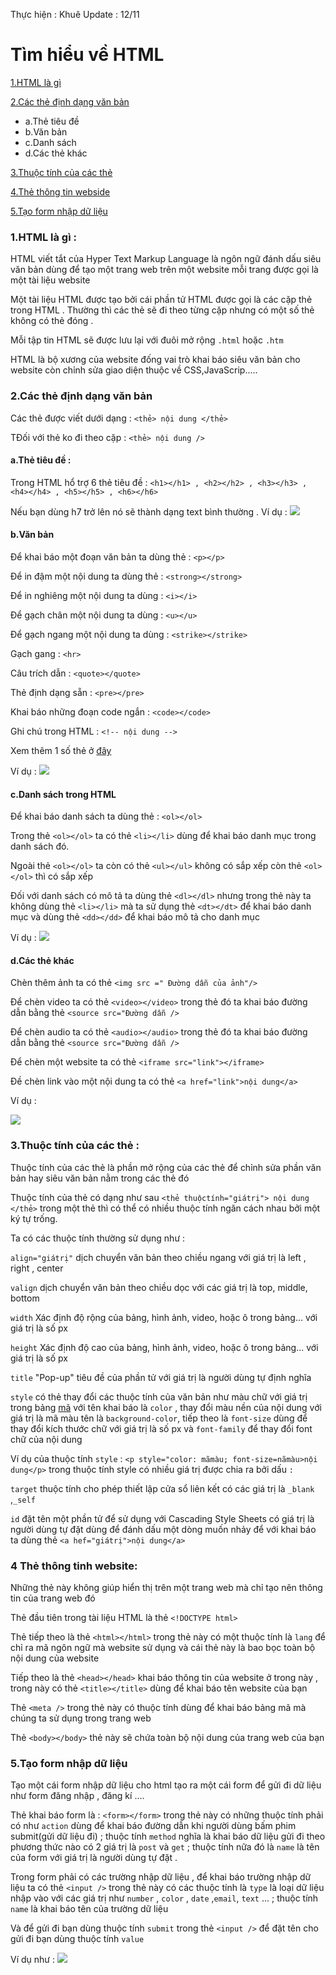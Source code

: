 Thực hiện : Khuê
Update : 12/11
# Tìm hiểu về HTML

[1.HTML là gì](#htmllagi)
  
[2.Các thẻ định dạng văn bản](#tagvanban)
<ul>  
<li>a.Thẻ tiêu đề</li>
<li>b.Văn bản </li>  
<li>c.Danh sách </li>
<li>d.Các thẻ khác </li>
</ul>

[3.Thuộc tính của các thẻ](#thuoctinh)

[4.Thẻ thông tin webside](#thongtin)

[5.Tạo form nhập dữ liệu](#form)
<a name = "htmllagi"></a>
### 1.HTML là gì :

HTML viết tắt của Hyper Text Markup Language là ngôn ngữ đánh dấu siêu văn bản dùng để tạo một trang web trên một website mỗi trang được gọi là một tài liệu website 

Một tài liệu HTML được tạo bởi cái phần tử HTML được gọi là các cặp thẻ trong HTML . Thường thì các thẻ sẽ đi theo từng cặp nhưng có một số thẻ không có thẻ đóng . 

Mỗi tập tin HTML sẽ được lưu lại với đuôi mở rộng `.html` hoặc `.htm`

HTML là bộ xương của website đống vai trò khai báo siêu văn bản cho website còn chỉnh sửa giao diện thuộc về CSS,JavaScrip.....
<a name = "tagvanban"></a>
### 2.Các thẻ định dạng văn bản 

Các thẻ được viết dưới dạng : `<thẻ> nội dung </thẻ>`

TĐối với thẻ ko đi theo cặp : `<thẻ> nội dung />`

#### a.Thẻ tiêu đề :

Trong HTML hổ trợ 6 thẻ tiêu đề : `<h1></h1> , <h2></h2> , <h3></h3> , <h4></h4> , <h5></h5> , <h6></h6>` 

Nếu bạn dùng h7 trở lên nó sẽ thành dạng text bình thường . Ví dụ :
<img src ="http://sv1.upsieutoc.com/2016/12/10/html1.png">

#### b.Văn bản 

Để khai báo một đoạn văn bản ta dùng thẻ : `<p></p>`

Để in đậm một nội dung ta dùng thẻ : `<strong></strong>`

Để in nghiêng một nội dung ta dùng : `<i></i>`

Để gạch chân một nội dung ta dùng : `<u></u>`

Để gạch ngang một nội dung ta dùng : `<strike></strike>`

Gạch gang : `<hr>`

Câu trích dẫn : `<quote></quote>`

Thẻ định dạng sẵn : `<pre></pre>`

Khai báo những đoạn code ngắn : `<code></code>`

Ghi chú trong HTML : `<!-- nội dung -->`


Xem thêm 1 số thẻ ở [đây](http://hocwebchuan.com/reference/tag/)

Ví dụ :
<img src ="http://sv1.upsieutoc.com/2016/12/10/html2.png">
#### c.Danh sách trong HTML 

Để khai báo danh sách ta dùng thẻ : `<ol></ol>`

Trong thẻ `<ol></ol>` ta có thẻ `<li></li>` dùng để khai báo danh mục trong danh sách đó.

Ngoài thẻ `<ol></ol>` ta còn có thẻ `<ul></ul>` không có sắp xếp còn thẻ `<ol></ol>` thì có sắp xếp 

Đối với danh sách có mô tả ta dùng thẻ `<dl></dl>` nhưng trong thẻ này ta không dùng thẻ `<li></li>` mà ta sử dụng thẻ `<dt></dt>` để khai báo danh mục và dùng thẻ `<dd></dd>` để khai báo mô tả cho danh mục 

Ví dụ :
<img src ="http://sv1.upsieutoc.com/2016/12/10/html3.png">

#### d.Các thẻ khác

Chèn thêm ảnh ta có thẻ `<img src =" Đường dẫn của ảnh"/>`

Để chèn video ta có thẻ `<video></video>` trong thẻ đó ta khai báo đường dẫn bằng thẻ `<source src="Đường dẫn />`

Để chèn audio ta có thẻ `<audio></audio>` trong thẻ đó ta khai báo đường dẫn bằng thẻ `<source src="Đường dẫn />`

Để chèn một website ta có thẻ `<iframe src="link"></iframe>`

Đề chèn link vào một nội dung ta có thẻ `<a href="link">nội dung</a>`

Ví dụ :

<img src="http://sv1.upsieutoc.com/2016/12/10/html4.png">

<a name = "thuoctinh"></a>
### 3.Thuộc tính của các thẻ :

Thuộc tính của các thẻ là phần mở rộng của các thẻ để chỉnh sửa phần văn bản hay siêu văn bản nằm trong các thẻ đó 

Thuộc tính của thẻ có dạng như sau `<thẻ thuộctính="giátrị"> nội dung </thẻ>` trong một thẻ thì có thể có nhiều thuộc tính ngăn cách nhau bởi một ký tự trống.

Ta có các thuộc tính thường sử dụng như : 

`align="giátrị"` dịch chuyển văn bản theo chiều ngang với giá trị là left , right , center

`valign` dịch chuyển văn bản theo chiều dọc với các giá trị là top, middle, bottom 

`width` Xác định độ rộng của bảng, hình ảnh, video, hoặc ô trong bảng... với giá trị là số px

`height` Xác định độ cao của bảng, hình ảnh, video, hoặc ô trong bảng... với giá trị là số px 

`title` "Pop-up" tiêu đề của phần tử với giá trị là người dùng tự định nghĩa 

`style` có thẻ thay đổi các thuộc tính của văn bản như màu chữ với giá trị trong bảng [mã](http://www.w3schools.com/cssref/css_colors.asp) với tên khai báo là `color` , thay đổi màu nền của nội dung với giá trị là mã màu tên là `background-color`, tiếp theo là `font-size` dùng để thay đổi kích thước chữ với giá trị là số px và `font-family` để thay đổi font chữ của nội dung 

Ví dụ của thuộc tính `style` : `<p style="color: mãmàu; font-size=nãmàu>nội dung</p>` trong thuộc tính style có nhiều giá trị được chia ra bởi dấu `:` 

`target` thuộc tính cho phép thiết lập cửa sổ liên kết có các giá trị là `_blank` ,`_self` 

`id` đặt tên một phần tử để sử dụng với Cascading Style Sheets có giá trị là người dùng tự đặt dùng để đánh dấu một dòng muốn nhảy để với khai báo ta dùng thẻ `<a hef="giátrị">nội dung</a>`
<a name = "thongtin"></a>
### 4 Thẻ thông tinh website:

Những thẻ này không giúp hiển thị trên một trang web mà chỉ tạo nên thông tin của trang web đó 

Thẻ đầu tiên trong tài liệu HTML là thẻ `<!DOCTYPE html>`

Thẻ tiếp theo là thẻ `<html></html>` trong thẻ này có một thuộc tính là `lang` để chỉ ra mã ngôn ngữ mà website sử dụng và cái thẻ này là bao bọc toàn bộ nội dung của website 

Tiếp theo là thẻ `<head></head>` khai báo thông tin của website ở trong này , trong này có thẻ `<title></title>` dùng để khai báo tên website của bạn 

Thẻ `<meta />` trong thẻ này có thuộc tính dùng để khai báo bảng mã mà chúng ta sử dụng trong trang web 

Thẻ `<body></body>` thẻ này sẽ chứa toàn bộ nội dung của trang web của bạn 

<a name = "form"></a>
### 5.Tạo form nhập dữ liệu 

Tạo một cái form nhập dữ liệu cho html tạo ra một cái form để gửi đi dữ liệu như form đăng nhập , đăng kí ....

Thẻ khai báo form là : `<form></form>` trong thẻ này có những thuộc tính phải có như `action` dùng để khai báo đường dẫn khi người dùng bấm phim submit(gửi dữ liệu đi) ; thuộc tính `method` nghĩa là khai báo dữ liệu gửi đi theo phương thức nào có 2 giá trị là `post` và `get` ; thuộc tính nữa đó là `name` là tên của form với giá trị là người dùng tự đặt .

Trong form phải có các trường nhập dữ liệu , để khai báo trường nhập dữ liệu ta có thẻ `<input />` trong thẻ này có các thuộc tính là `type` là loại dữ liệu nhập vào với các giá trị như `number` , `color`  , `date` ,`email`, `text` ... ;  thuộc tính `name` là khai báo tên của trường dữ liệu  

Và để gửi đi bạn dùng thuộc tính `submit` trong thẻ `<input />` để đặt tên cho gửi đi bạn dùng thuộc tính `value` 

Ví dụ như : 
<img src="http://sv1.upsieutoc.com/2016/12/11/html5.png">







